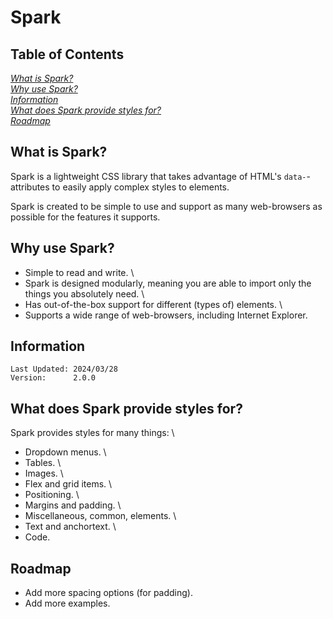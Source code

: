 # Spark

## Table of Contents

[*What is Spark?*](#what-is-spark)                                            \
[*Why use Spark?*](#why-use-spark)                                            \
[*Information*](#information)                                                 \
[*What does Spark provide styles for?*](#what-does-spark-provide-styles-for)  \
[*Roadmap*](#roadmap)

## What is Spark?

Spark is a lightweight CSS library that takes advantage of HTML's
 `data-`-attributes to easily apply complex styles to elements.

Spark is created to be simple to use and support as many web-browsers as
 possible for the features it supports.

## Why use Spark?

- Simple to read and write.                                             \
- Spark is designed modularly, meaning you are able to import only the
   things you absolutely need.                                          \
- Has out-of-the-box support for different (types of) elements.         \
- Supports a wide range of web-browsers, including Internet Explorer.

## Information

    Last Updated: 2024/03/28
    Version:      2.0.0

## What does Spark provide styles for?

Spark provides styles for many things:  \
 - Dropdown menus.                      \
 - Tables.                              \
 - Images.                              \
 - Flex and grid items.                 \
 - Positioning.                         \
 - Margins and padding.                 \
 - Miscellaneous, common, elements.     \
 - Text and anchortext.                 \
 - Code.

## Roadmap

- Add more spacing options (for padding).  
- Add more examples.
